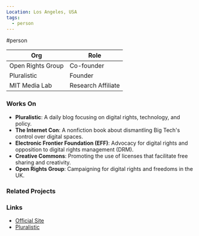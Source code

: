 ```yaml
---
Location: Los Angeles, USA
tags:
  - person
---
```

#person

| Org                                | Role                      |
| ---------------------------------- | ------------------------- |
| Open Rights Group                  | Co-founder                |
| Pluralistic                        | Founder                   |
| MIT Media Lab                      | Research Affiliate        |

### Works On

- **Pluralistic**: A daily blog focusing on digital rights, technology, and policy.
- **The Internet Con**: A nonfiction book about dismantling Big Tech's control over digital spaces.
- **Electronic Frontier Foundation (EFF)**: Advocacy for digital rights and opposition to digital rights management (DRM).
- **Creative Commons**: Promoting the use of licenses that facilitate free sharing and creativity.
- **Open Rights Group**: Campaigning for digital rights and freedoms in the UK.

### Related Projects

### Links

- [Official Site](https://craphound.com)
- [Pluralistic](https://pluralistic.net)

